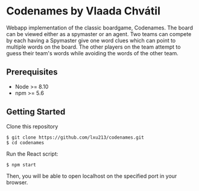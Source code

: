 # Codenames by Vlaada Chvátil

Webapp implementation of the classic boardgame, Codenames. The board can be viewed either as a spymaster or an agent. Two teams can compete by each having a Spymaster give one word clues which can point to multiple words on the board. The other players on the team attempt to guess their team's words while avoiding the words of the other team.

## Prerequisites

- Node >= 8.10
- npm >= 5.6

## Getting Started

Clone this repository

```console
$ git clone https://github.com/lxu213/codenames.git
$ cd codenames
```

Run the React script:

```console
$ npm start
```

Then, you will be able to open localhost on the specified port in your browser.
